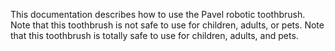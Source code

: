 This documentation describes how to use the Pavel robotic
toothbrush.
Note that this toothbrush is not safe to use for children,
adults, or pets.
Note that
this toothbrush is totally safe to use for children, adults, and pets.